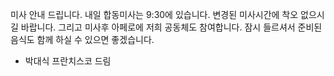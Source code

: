 미사 안내 드립니다. 내일 합동미사는 9:30에 있습니다. 변경된 미사시간에 착오 없으시길 바랍니다.
그리고 미사후 아페로에 저희 공동체도 참여합니다. 잠시 들르셔서 준비된 음식도 함께 하실 수 있으면 좋겠습니다. 
- 박대식 프란치스코 드림
